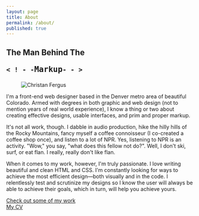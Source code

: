 ```yaml
---
layout: page
title: About
permalink: /about/
published: true
---
```


<h2>The Man Behind The <pre><code>< ! - -</code>Markup<code>- - ></code></pre></h2>

 <figure class="profile-img">
     <img src="/public/img/face_34_sized.jpg" class="mobile-face" alt="Christan Fergus" />
 </figure>


<p>I'm a front-end web designer based in the Denver metro area of beautiful Colorado. Armed with degrees in both graphic and web design (not to mention years of real world experience), I know a thing or two about creating effective designs, usable interfaces, and prim and proper markup.</p>

<p>It's not all work, though. I dabble in audio production, hike the hilly hills of the Rocky Mountains, fancy myself a coffee connoisseur (I co-created a coffee shop once), and listen to a lot of NPR. Yes, listening to NPR is an activity. "Wow," you say, "what does this fellow not do?". Well, I don't ski, surf, or eat flan. I really, really don't like flan.</p>

<p>When it comes to my work, however, I'm truly passionate. I love writing beautiful and clean HTML and CSS. I'm constantly looking for ways to achieve the most efficient design&mdash;both visually and in the code. I relentlessly test and scrutinize my designs so I know the user will always be able to achieve their goals, which in turn, will help you achieve yours.</p>

<div class="l-col-left l-col-full profile-hide">
	<a href="/work" class="back-to-work">Check out some of my work</a>
</div>

<div class="l-col-left l-col-full">
	<a href="cv.php" class="back-to-work">My CV</a>
</div>
